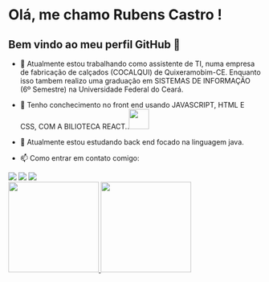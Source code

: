 # Olá, me chamo Rubens Castro ! 
## Bem vindo ao meu perfil GitHub 👋

- 🔭 Atualmente estou trabalhando como assistente de TI, numa empresa de fabricação de calçados (COCALQUI) de Quixeramobim-CE. Enquanto isso tambem realizo uma graduação em SISTEMAS DE INFORMAÇÃO (6º Semestre) na Universidade Federal do Ceará.

- 🌱 Tenho conchecimento no front end usando JAVASCRIPT, HTML E CSS, COM A BILIOTECA REACT..<img src="https://cdn.jsdelivr.net/gh/devicons/devicon/icons/react/react-original-wordmark.svg" width="40" height="40"/>
- 🌱 Atualmente estou estudando back end focado na linguagem java.



- 📫 Como entrar em contato comigo: 

<div>
<a href="https://www.instagram.com/rubens_cauan12/" target="_blank"><img src="https://img.shields.io/badge/-Instagram-%23E4405F?style=for-the-badge&logo=instagram&logoColor=white" target="_blank"></a>
<a href = "mailto:rubenscauanfc2021@gmail.com"><img src="https://img.shields.io/badge/Gmail-D14836?style=for-the-badge&logo=gmail&logoColor=white" target="_blank"></a>
<a href="https://www.linkedin.com/in/rubenscauancastro/" target="_blank"><img src="https://img.shields.io/badge/-LinkedIn-%230077B5?style=for-the-badge&logo=linkedin&logoColor=white" target="_blank"></a>   
</div>

<div>
<a href="https://github.com/Rubenscauan">
<img height="180em" src="https://github-readme-stats.vercel.app/api/top-langs/?username=Rubenscauan&layout=compact&langs_count=7&theme=dracula"/>
<img height="180em" src="https://github-readme-stats.vercel.app/api?username=RubensCauan&show_icons=true&theme=dracula&include_all_commits=true&count_private=true"/>
</div>
